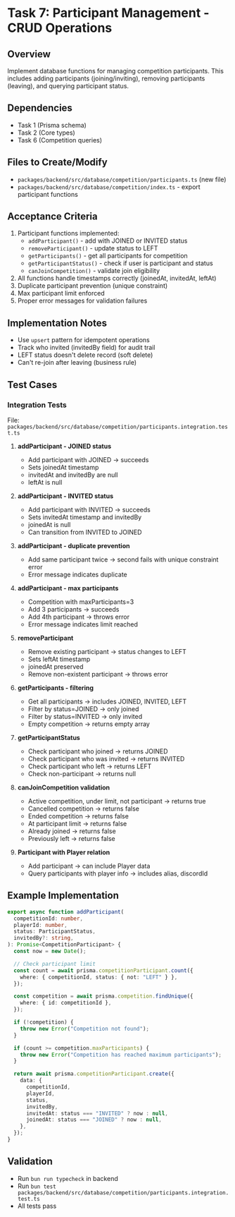 # Task 7: Participant Management - CRUD Operations

## Overview

Implement database functions for managing competition participants. This includes adding participants (joining/inviting), removing participants (leaving), and querying participant status.

## Dependencies

- Task 1 (Prisma schema)
- Task 2 (Core types)
- Task 6 (Competition queries)

## Files to Create/Modify

- `packages/backend/src/database/competition/participants.ts` (new file)
- `packages/backend/src/database/competition/index.ts` - export participant functions

## Acceptance Criteria

1. Participant functions implemented:
   - `addParticipant()` - add with JOINED or INVITED status
   - `removeParticipant()` - update status to LEFT
   - `getParticipants()` - get all participants for competition
   - `getParticipantStatus()` - check if user is participant and status
   - `canJoinCompetition()` - validate join eligibility
2. All functions handle timestamps correctly (joinedAt, invitedAt, leftAt)
3. Duplicate participant prevention (unique constraint)
4. Max participant limit enforced
5. Proper error messages for validation failures

## Implementation Notes

- Use `upsert` pattern for idempotent operations
- Track who invited (invitedBy field) for audit trail
- LEFT status doesn't delete record (soft delete)
- Can't re-join after leaving (business rule)

## Test Cases

### Integration Tests

File: `packages/backend/src/database/competition/participants.integration.test.ts`

1. **addParticipant - JOINED status**
   - Add participant with JOINED → succeeds
   - Sets joinedAt timestamp
   - invitedAt and invitedBy are null
   - leftAt is null

2. **addParticipant - INVITED status**
   - Add participant with INVITED → succeeds
   - Sets invitedAt timestamp and invitedBy
   - joinedAt is null
   - Can transition from INVITED to JOINED

3. **addParticipant - duplicate prevention**
   - Add same participant twice → second fails with unique constraint error
   - Error message indicates duplicate

4. **addParticipant - max participants**
   - Competition with maxParticipants=3
   - Add 3 participants → succeeds
   - Add 4th participant → throws error
   - Error message indicates limit reached

5. **removeParticipant**
   - Remove existing participant → status changes to LEFT
   - Sets leftAt timestamp
   - joinedAt preserved
   - Remove non-existent participant → throws error

6. **getParticipants - filtering**
   - Get all participants → includes JOINED, INVITED, LEFT
   - Filter by status=JOINED → only joined
   - Filter by status=INVITED → only invited
   - Empty competition → returns empty array

7. **getParticipantStatus**
   - Check participant who joined → returns JOINED
   - Check participant who was invited → returns INVITED
   - Check participant who left → returns LEFT
   - Check non-participant → returns null

8. **canJoinCompetition validation**
   - Active competition, under limit, not participant → returns true
   - Cancelled competition → returns false
   - Ended competition → returns false
   - At participant limit → returns false
   - Already joined → returns false
   - Previously left → returns false

9. **Participant with Player relation**
   - Add participant → can include Player data
   - Query participants with player info → includes alias, discordId

## Example Implementation

```typescript
export async function addParticipant(
  competitionId: number,
  playerId: number,
  status: ParticipantStatus,
  invitedBy?: string,
): Promise<CompetitionParticipant> {
  const now = new Date();

  // Check participant limit
  const count = await prisma.competitionParticipant.count({
    where: { competitionId, status: { not: "LEFT" } },
  });

  const competition = await prisma.competition.findUnique({
    where: { id: competitionId },
  });

  if (!competition) {
    throw new Error("Competition not found");
  }

  if (count >= competition.maxParticipants) {
    throw new Error("Competition has reached maximum participants");
  }

  return await prisma.competitionParticipant.create({
    data: {
      competitionId,
      playerId,
      status,
      invitedBy,
      invitedAt: status === "INVITED" ? now : null,
      joinedAt: status === "JOINED" ? now : null,
    },
  });
}
```

## Validation

- Run `bun run typecheck` in backend
- Run `bun test packages/backend/src/database/competition/participants.integration.test.ts`
- All tests pass
